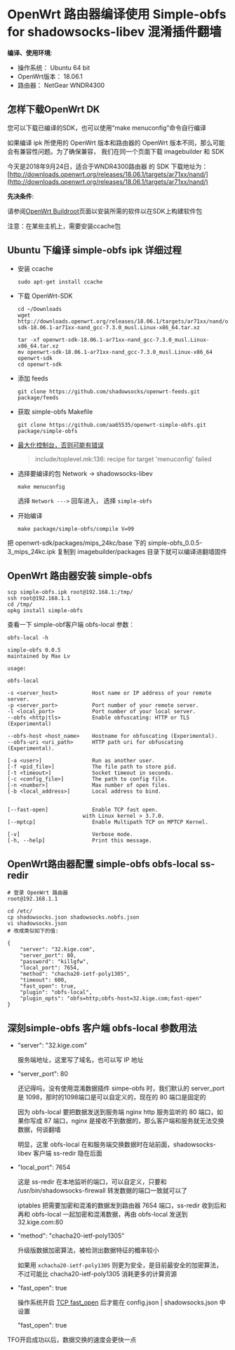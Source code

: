 
OpenWrt 路由器编译使用 Simple-obfs for shadowsocks-libev 混淆插件翻墙
==============================

**编译、使用环境**:

- 操作系统： Ubuntu 64 bit
- OpenWrt版本： 18.06.1
- 路由器： NetGear WNDR4300

怎样下载OpenWrt DK
-------------

您可以下载已编译的SDK，也可以使用“make menuconfig”命令自行编译

如果编译 ipk 所使用的 OpenWrt 版本和路由器的 OpenWrt 版本不同，那么可能会有兼容性问题。为了确保兼容， 我们在同一个页面下载 imagebuilder 和 SDK

今天是2018年9月24日，适合于WNDR4300路由器 的 SDK 下载地址为：
[http://downloads.openwrt.org/releases/18.06.1/targets/ar71xx/nand/](http://downloads.openwrt.org/releases/18.06.1/targets/ar71xx/nand/)

**先决条件**:

请参阅[OpenWrt Buildroot](https://openwrt.org/docs/guide-developer/build-system/install-buildsystem)页面以安装所需的软件以在SDK上构建软件包

注意：在某些主机上，需要安装ccache包

Ubuntu 下编译 simple-obfs ipk 详细过程
-----------

- 安装 ccache

      sudo apt-get install ccache

- 下载 OpenWrt-SDK

      cd ~/Downloads
      wget http://downloads.openwrt.org/releases/18.06.1/targets/ar71xx/nand/openwrt-sdk-18.06.1-ar71xx-nand_gcc-7.3.0_musl.Linux-x86_64.tar.xz

      tar -xf openwrt-sdk-18.06.1-ar71xx-nand_gcc-7.3.0_musl.Linux-x86_64.tar.xz
      mv openwrt-sdk-18.06.1-ar71xx-nand_gcc-7.3.0_musl.Linux-x86_64 openwrt-sdk
      cd openwrt-sdk

- 添加 feeds

      git clone https://github.com/shadowsocks/openwrt-feeds.git package/feeds

- 获取 simple-obfs Makefile

      git clone https://github.com/aa65535/openwrt-simple-obfs.git package/simple-obfs

- [最大化控制台，否则可能有错误](http://boriscoding.blogspot.com/2018/03/tinkering-openwrt-4-make-config.html)

    > include/toplevel.mk:136: recipe for target 'menuconfig' failed

- 选择要编译的包 Network -> shadowsocks-libev

      make menuconfig

    选择 `Network --->` 回车进入， 选择 `simple-obfs`

- 开始编译

      make package/simple-obfs/compile V=99

把 openwrt-sdk/packages/mips_24kc/base 下的 simple-obfs_0.0.5-3_mips_24kc.ipk 复制到 imagebuilder/packages 目录下就可以编译进翻墙固件

OpenWrt 路由器安装 simple-obfs
--------------------

    scp simple-obfs.ipk root@192.168.1:/tmp/
    ssh root@192.168.1.1
    cd /tmp/
    opkg install simple-obfs

查看一下 simple-obf客户端 obfs-local 参数：

    obfs-local -h

    simple-obfs 0.0.5
    maintained by Max Lv

    usage:

    obfs-local

    -s <server_host>           Host name or IP address of your remote server.
    -p <server_port>           Port number of your remote server.
    -l <local_port>            Port number of your local server.
    --obfs <http|tls>          Enable obfuscating: HTTP or TLS (Experimental)

    --obfs-host <host_name>    Hostname for obfuscating (Experimental).
    --obfs-uri <uri_path>      HTTP path uri for obfuscating (Experimental).

    [-a <user>]                Run as another user.
    [-f <pid_file>]            The file path to store pid.
    [-t <timeout>]             Socket timeout in seconds.
    [-c <config_file>]         The path to config file.
    [-n <number>]              Max number of open files.
    [-b <local_address>]       Local address to bind.


    [--fast-open]              Enable TCP fast open.
                            with Linux kernel > 3.7.0.
    [--mptcp]                  Enable Multipath TCP on MPTCP Kernel.

    [-v]                       Verbose mode.
    [-h, --help]               Print this message.

OpenWrt路由器配置 simple-obfs obfs-local ss-redir
-------------------------------------------------

    # 登录 OpenWrt 路由器
    root@192.168.1.1

    cd /etc/
    cp shadowsocks.json shadowsocks.nobfs.json
    vi shadowsocks.json
    # 改成类似如下的值:

    {
        "server": "32.kige.com",
        "server_port": 80,
        "password": "killgfw",
        "local_port": 7654,
        "method": "chacha20-ietf-poly1305",
        "timeout": 600,
        "fast_open": true,
        "plugin": "obfs-local",
        "plugin_opts": "obfs=http;obfs-host=32.kige.com;fast-open"
    }

深刻simple-obfs 客户端 obfs-local 参数用法
--------------

- "server": "32.kige.com"

    服务端地址，这里写了域名，也可以写 IP 地址

- "server_port": 80

    还记得吗，没有使用混淆数据插件 simpe-obfs 时，我们默认的 server_port 是 1098，那时的1098端口是可以自定义的，现在的 80 端口是固定的

    因为 obfs-local 要把数据发送到服务端 nginx http 服务监听的 80 端口，如果你写成 87 端口，nginx 是接收不到数据的，那么客户端和服务就无法交换数据，何谈翻墙

    明显，这里  obfs-local 在和服务端交换数据时在站前面，shadowsocks-libev 客户端 ss-redir 隐在后面

- "local_port": 7654

   这是 ss-redir 在本地监听的端口，可以自定义，只要和 /usr/bin/shadowsocks-firewall  转发数据的端口一致就可以了

   iptables 把需要加密和混淆的数据发到路由器 7654 端口，ss-redir 收到后和再和 obfs-local 一起加密和混淆数据，再由 obfs-local 发送到 32.kige.com:80

- "method": "chacha20-ietf-poly1305"

    升级版数据加密算法，被检测出数据特征的概率较小

    如果用 `xchacha20-ietf-poly1305` 则更为安全，是目前最安全的加密算法，不过可能比 chacha20-ietf-poly1305 消耗更多的计算资源

- "fast_open": true

   操作系统开启 [TCP fast_open](03.10.md) 后才能在 config.json | shadowsocks.json 中设置

    "fast_open": true

TFO开启成功以后，数据交换的速度会更快一点